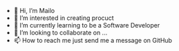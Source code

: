 - 👋 Hi, I’m Mailo
- 👀 I’m interested in creating procuct
- 🌱 I’m currently learning to be a Software Developer
- 💞️ I’m looking to collaborate on ...
- 📫 How to reach me just send me a message on GitHub

<!---
Mailootje/Mailootje is a ✨ special ✨ repository because its `README.md` (this file) appears on your GitHub profile.
You can click the Preview link to take a look at your changes.
--->
